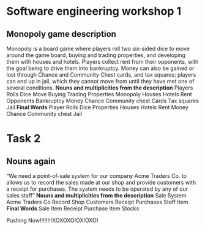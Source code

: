 # Software engineering workshop 1

## Monopoly game description
Monopoly is a board game where players  roll two six-sided dice to move around the game board, buying and trading properties, and developing them with houses and hotels. Players collect rent from their opponents, with the goal being to drive them into bankruptcy. Money can also be gained or lost through Chance and Community Chest cards, and tax squares; players can end up in jail, which they cannot move from until they have met one of several conditions.
**Nouns and multiplicities from the description**
Players Rolls Dice Move Buying Trading Properties Monopoly Houses Hotels Rent Opponents Bankruptcy Money Chance Community chest Cards Tax squares Jail
**Final Words**
Player Rolls Dice Properties Houses Hotels Rent Money Chance Community chest Jail
# Task 2
## Nouns again
“We need a point-of-sale system for our company Acme Traders Co. to allows us to record the sales made at our shop and provide customers with a receipt for purchases. The system needs to be operated by any of our sales staff”
**Nouns and multiplicities from the description**
Sale System Acme Traders Co Record Shop Customers Receipt Purchases Staff Item
**Final Words**
Sale Item Receipt Purchase Item Stocks

Pushing Now!!!!!!!!XOXOXO!OX!OXO!















